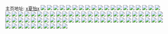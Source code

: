 主页地址: [x夏怡x](https://weibo.com/u/6045897849) 
![](https://wx4.sinaimg.cn/mw2000/006B9Ydrly1h9kvgtr285j31kw2dcqv5.jpg) 
![](https://wx4.sinaimg.cn/mw2000/006B9Ydrly1h9kvgy8c3ij322n2rgqv6.jpg) 
![](https://wx4.sinaimg.cn/mw2000/006B9Ydrly1h9kvgsv0l6j31kw2dcu0x.jpg) 
![](https://wx4.sinaimg.cn/mw2000/006B9Ydrly1h9kvgvajv4j32dc35skjo.jpg) 
![](https://wx4.sinaimg.cn/mw2000/006B9Ydrly1h9kvh1o78dj32dc35snpf.jpg) 
![](https://wx4.sinaimg.cn/mw2000/006B9Ydrly1h9kvgrv9qtj32dc35sb2b.jpg) 
![](https://wx4.sinaimg.cn/mw2000/006B9Ydrly1h9kvh74h8qj32dd35s4qt.jpg) 
![](https://wx4.sinaimg.cn/mw2000/006B9Ydrly1h9kvh01l69j32dc35sqv7.jpg) 
![](https://wx4.sinaimg.cn/mw2000/006B9Ydrly1h9kvh4yh2ij32c0340u10.jpg) 
![](https://wx4.sinaimg.cn/mw2000/006B9Ydrly1h9kvgwt7jlj32dd35s1kz.jpg) 
![](https://wx4.sinaimg.cn/mw2000/006B9Ydrly1h9f8jwlhmfj31kw2dckjm.jpg) 
![](https://wx4.sinaimg.cn/mw2000/006B9Ydrly1h9f8g5f8gwj33402c0kjn.jpg) 
![](https://wx4.sinaimg.cn/mw2000/006B9Ydrly1h9f8g7y6kwj32dc1kw4qr.jpg) 
![](https://wx4.sinaimg.cn/mw2000/006B9Ydrly1h9f8g8q1t8j33402c0b2a.jpg) 
![](https://wx4.sinaimg.cn/mw2000/006B9Ydrly1h9f8g6v4dej31i1291npd.jpg) 
![](https://wx4.sinaimg.cn/mw2000/006B9Ydrly1h9f8g6a36bj31kw2dc1ky.jpg) 
![](https://wx4.sinaimg.cn/mw2000/006B9Ydrly1h9f8g9nok2j31kw2dc1ky.jpg) 
![](https://wx4.sinaimg.cn/mw2000/006B9Ydrly1h9f8g4gx1yj32dc1kwkjm.jpg) 
![](https://wx4.sinaimg.cn/mw2000/006B9Ydrly1h9f8gbemi5j31kw2ddnpd.jpg) 
![](https://wx4.sinaimg.cn/mw2000/006B9Ydrly1h9f8gajoh7j31kw2dckjl.jpg) 
![](https://wx4.sinaimg.cn/mw2000/006B9Ydrgy1h8y3t3gs4nj31kw23uu0x.jpg) 
![](https://wx4.sinaimg.cn/mw2000/006B9Ydrgy1h8y3t6bqxqj329s3eoe83.jpg) 
![](https://wx4.sinaimg.cn/mw2000/006B9Ydrgy1h8y3vrawpqj31z32yne82.jpg) 
![](https://wx4.sinaimg.cn/mw2000/006B9Ydrgy1h8y3t27jg4j33eo29shdu.jpg) 
![](https://wx4.sinaimg.cn/mw2000/006B9Ydrgy1h8y3t8xep5j33eo29s4qr.jpg) 
![](https://wx4.sinaimg.cn/mw2000/006B9Ydrgy1h8y3taz5cfj322o33yx6q.jpg) 
![](https://wx4.sinaimg.cn/mw2000/006B9Ydrgy1h7dtpy31xhj3334222qa7.jpg) 
![](https://wx4.sinaimg.cn/mw2000/006B9Ydrgy1h7dtpwijcbj31go35skjl.jpg) 
![](https://wx4.sinaimg.cn/mw2000/006B9Ydrgy1h7dtq0217mj335s23una6.jpg) 
![](https://wx4.sinaimg.cn/mw2000/006B9Ydrgy1h7dtpshtyij335s23u1kz.jpg) 
![](https://wx4.sinaimg.cn/mw2000/006B9Ydrgy1h7dtr6kpyqj30wi1y7niv.jpg) 
![](https://wx4.sinaimg.cn/mw2000/006B9Ydrgy1h7dtpv424kj31so2p01ky.jpg) 
![](https://wx4.sinaimg.cn/mw2000/006B9Ydrgy1h7dtpowgchj30xc3uxgu9.jpg) 
![](https://wx4.sinaimg.cn/mw2000/006B9Ydrgy1h7dtpqm1z4j30wi1y7two.jpg) 
![](https://wx4.sinaimg.cn/mw2000/006B9Ydrgy1h7dtsy8f1uj30xc3uydmo.jpg) 
![](https://wx4.sinaimg.cn/mw2000/006B9Ydrgy1h7dbd66d8lj3334222b2a.jpg) 
![](https://wx4.sinaimg.cn/mw2000/006B9Ydrgy1h7c66ijikfj32dc35s7wi.jpg) 
![](https://wx4.sinaimg.cn/mw2000/006B9Ydrgy1h7c66kk9lrj32dg35skjm.jpg) 
![](https://wx4.sinaimg.cn/mw2000/006B9Ydrgy1h7c66ne9l8j32dc35su0y.jpg) 
![](https://wx4.sinaimg.cn/mw2000/006B9Ydrgy1h7c66od9fzj31ce1sj0v2.jpg) 
![](https://wx4.sinaimg.cn/mw2000/006B9Ydrgy1h7c66st1bcj333y22nn6k.jpg) 
![](https://wx4.sinaimg.cn/mw2000/006B9Ydrgy1h7c66qp3ayj336c2dpajg.jpg) 
![](https://wx4.sinaimg.cn/mw2000/006B9Ydrgy1h79uhbt3ssj32d935s7mv.jpg) 
![](https://wx4.sinaimg.cn/mw2000/006B9Ydrgy1h79uhdrtf1j32d735satx.jpg) 
![](https://wx4.sinaimg.cn/mw2000/006B9Ydrgy1h6rny1947fj323u35s77x.jpg) 
![](https://wx4.sinaimg.cn/mw2000/006B9Ydrgy1h6kx66tc3ej31kw2dcwv5.jpg) 
![](https://wx4.sinaimg.cn/mw2000/006B9Ydrgy1h6kx615b3ej32dc1kwx6p.jpg) 
![](https://wx4.sinaimg.cn/mw2000/006B9Ydrgy1h6kx6820nnj31kw2ddk61.jpg) 
![](https://wx4.sinaimg.cn/mw2000/006B9Ydrgy1h6kx6blo22j32dc1kwb2a.jpg) 
![](https://wx4.sinaimg.cn/mw2000/006B9Ydrgy1h6kx6coyrvj32dc1kwnpe.jpg) 
![](https://wx4.sinaimg.cn/mw2000/006B9Ydrgy1h6kx632w1mj31kw2dce82.jpg) 
![](https://wx4.sinaimg.cn/mw2000/006B9Ydrgy1h6kx64dx15j31kw2dcwt5.jpg) 
![](https://wx4.sinaimg.cn/mw2000/006B9Ydrgy1h6kx6ajf83j31kw2dc4qq.jpg) 
![](https://wx4.sinaimg.cn/mw2000/006B9Ydrgy1h6kx65kbu8j31kw2ddh07.jpg) 
![](https://wx4.sinaimg.cn/mw2000/006B9Ydrgy1h6cg5idoylj31kw2dce83.jpg) 
![](https://wx4.sinaimg.cn/mw2000/006B9Ydrgy1h6cfvhxwqsj30yn1fyds9.jpg) 
![](https://wx4.sinaimg.cn/mw2000/006B9Ydrgy1h4oxtatpwcj322m340u0z.jpg) 
![](https://wx4.sinaimg.cn/mw2000/006B9Ydrgy1h42xtfjn9oj32ds1schdu.jpg) 
![](https://wx4.sinaimg.cn/mw2000/006B9Ydrgy1gxzfe4wks4j315o1jk7wh.jpg) 
![](https://wx4.sinaimg.cn/mw2000/006B9Ydrgy1gxzfe1oyslj315o1jk4qp.jpg) 
![](https://wx4.sinaimg.cn/mw2000/006B9Ydrgy1gxzfe6b2hjj315o1jk1ii.jpg) 
![](https://wx4.sinaimg.cn/mw2000/006B9Ydrgy1gxzfdzik6yj334033yb2d.jpg) 
![](https://wx4.sinaimg.cn/mw2000/006B9Ydrgy1gxzfdrf27ij335s23u7wj.jpg) 
![](https://wx4.sinaimg.cn/mw2000/006B9Ydrgy1gxzfe83ktvj315o1jk1kx.jpg) 
![](https://wx4.sinaimg.cn/mw2000/006B9Ydrgy1gxzfdulob6j335s23ub2a.jpg) 
![](https://wx4.sinaimg.cn/mw2000/006B9Ydrgy1gxzfeap41lj335s23u1kz.jpg) 
![](https://wx4.sinaimg.cn/mw2000/006B9Ydrgy1gxzfepu2r9j34tc37ke88.jpg) 
![](https://wx4.sinaimg.cn/mw2000/006B9Ydrgy1gw2dc6ei5lj31kw2dc7wh.jpg) 
![](https://wx4.sinaimg.cn/mw2000/006B9Ydrgy1gw2dc8edtdj31kw2dc7wh.jpg) 
![](https://wx4.sinaimg.cn/mw2000/006B9Ydrgy1gw2dca3mpxj31kw2dc7wh.jpg) 
![](https://wx4.sinaimg.cn/mw2000/006B9Ydrgy1gw2dcboh7uj31kw2dc7wh.jpg) 
![](https://wx4.sinaimg.cn/mw2000/006B9Ydrgy1gw2dcd9cbgj31kw2dc7wh.jpg) 
![](https://wx4.sinaimg.cn/mw2000/006B9Ydrgy1gw2dc4jm0qj31kw2dc7wh.jpg) 
![](https://wx4.sinaimg.cn/mw2000/006B9Ydrgy1gv5squfodvj62uu4a81kz02.jpg) 
![](https://wx4.sinaimg.cn/mw2000/006B9Ydrgy1gv5srdf742j623u35sb2a02.jpg) 
![](https://wx4.sinaimg.cn/mw2000/006B9Ydrgy1gv5sqztcv1j623u35snpe02.jpg) 
![](https://wx4.sinaimg.cn/mw2000/006B9Ydrgy1gv5sr6tr13j623u35s1kz02.jpg) 
![](https://wx4.sinaimg.cn/mw2000/006B9Ydrgy1gv3fjvgnufj623u35sx6p02.jpg) 
![](https://wx4.sinaimg.cn/mw2000/006B9Ydrgy1gv3fjss52sj623u35shdu02.jpg) 
